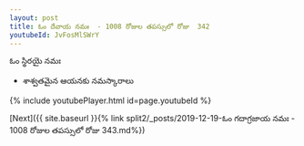 ```yaml
---
layout: post
title: ఓం దేవాయ నమః  - 1008 రోజుల తపస్సులో రోజు  342
youtubeId: JvFosMlSWrY
---
```

 
 
 ఓం స్థిరయై నమః  
 
 - శాశ్వతమైన ఆయనకు నమస్కారాలు 
 
  
 
  
 
 
 
 
 
 


{% include youtubePlayer.html id=page.youtubeId %}
 
[Next]({{ site.baseurl }}{% link  split2/_posts/2019-12-19-ఓం గదాగ్రజాయ నమః  - 1008 రోజుల తపస్సులో రోజు  343.md%})
 
